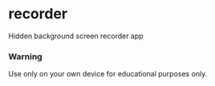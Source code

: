 # recorder
Hidden background screen recorder app

### Warning
Use only on your own device for educational purposes only.
